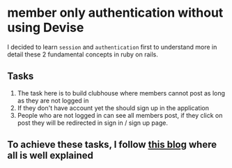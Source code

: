 # member only authentication without using Devise

I decided to learn `session` and `authentication` first to understand more in detail these 2 fundamental concepts in ruby ​​on rails.

## Tasks

1. The task here is to build clubhouse where members cannot post as long as they are not logged in
2. If they don't have account yet the should sign up in the application
3. People who are not logged in can see all members post, if they click on post they will be redirected in sign in / sign up page.

## To achieve these tasks, I follow [this blog](https://stevepolito.design/blog/rails-authentication-from-scratch/) where all is well explained


